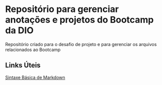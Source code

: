 # Repositório para gerenciar anotações e projetos do Bootcamp da DIO
Repositório criado para o desafio de projeto e para gerenciar os arquivos relacionados ao Bootcamp

## Links Úteis

[Sintaxe Básica de Markdown](https://www.markdownguide.org/basic-syntax/)
